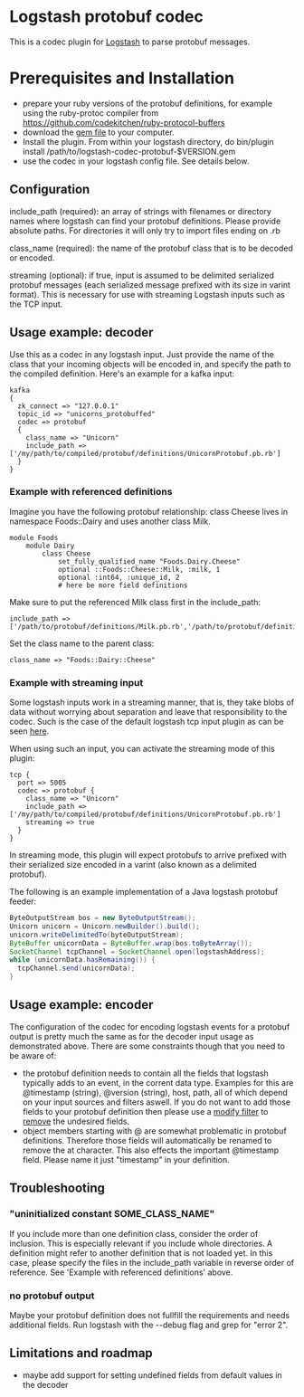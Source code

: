 # Logstash protobuf codec

This is a codec plugin for [Logstash](https://github.com/elastic/logstash) to parse protobuf messages.

# Prerequisites and Installation
 
* prepare your ruby versions of the protobuf definitions, for example using the ruby-protoc compiler from https://github.com/codekitchen/ruby-protocol-buffers
* download the [gem file](https://rubygems.org/gems/logstash-codec-protobuf) to your computer.
* Install the plugin. From within your logstash directory, do
	bin/plugin install /path/to/logstash-codec-protobuf-$VERSION.gem
* use the codec in your logstash config file. See details below.

## Configuration

include_path  (required): an array of strings with filenames or directory names where logstash can find your protobuf definitions. Please provide absolute paths. For directories it will only try to import files ending on .rb

class_name    (required): the name of the protobuf class that is to be decoded or encoded.

streaming     (optional): if true, input is assumed to be delimited serialized protobuf messages (each serialized message prefixed with its size in varint format). This is necessary for use with streaming Logstash inputs such as the TCP input.

## Usage example: decoder

Use this as a codec in any logstash input. Just provide the name of the class that your incoming objects will be encoded in, and specify the path to the compiled definition.
Here's an example for a kafka input:

	kafka 
  	{
      zk_connect => "127.0.0.1"
      topic_id => "unicorns_protobuffed"
      codec => protobuf 
      {
        class_name => "Unicorn"
        include_path => ['/my/path/to/compiled/protobuf/definitions/UnicornProtobuf.pb.rb']
      }
  	}   

### Example with referenced definitions

Imagine you have the following protobuf relationship: class Cheese lives in namespace Foods::Dairy and uses another class Milk. 

	module Foods
  		module Dairy
    		class Cheese
    			set_fully_qualified_name "Foods.Dairy.Cheese"
			    optional ::Foods::Cheese::Milk, :milk, 1
			    optional :int64, :unique_id, 2
			    # here be more field definitions

Make sure to put the referenced Milk class first in the include_path:

	include_path => ['/path/to/protobuf/definitions/Milk.pb.rb','/path/to/protobuf/definitions/Cheese.pb.rb']

Set the class name to the parent class:
	
	class_name => "Foods::Dairy::Cheese"
	
### Example with streaming input

Some logstash inputs work in a streaming manner, that is, they take blobs of 
data without worrying about separation and leave that responsibility to the 
codec. Such is the case of the default logstash tcp input plugin as can be seen
[here](https://github.com/logstash-plugins/logstash-input-tcp/blob/e2f124a72ac37cf4cc2259726cc6fea790c602a9/lib/logstash/inputs/tcp.rb#L211).

When using such an input, you can activate the streaming mode of this plugin:

    tcp {
      port => 5005
      codec => protobuf {
        class_name => "Unicorn"
        include_path => ['/my/path/to/compiled/protobuf/definitions/UnicornProtobuf.pb.rb']
        streaming => true
      }
    }
  	   
In streaming mode, this plugin will expect protobufs to arrive prefixed with
their serialized size encoded in a varint (also known as a delimited protobuf). 

The following is an example implementation of a Java logstash protobuf feeder:

```java
ByteOutputStream bos = new ByteOutputStream();
Unicorn unicorn = Unicorn.newBuilder().build();
unicorn.writeDelimitedTo(byteOutputStream);
ByteBuffer unicornData = ByteBuffer.wrap(bos.toByteArray());
SocketChannel tcpChannel = SocketChannel.open(logstashAddress);
while (unicornData.hasRemaining()) {
  tcpChannel.send(unicornData);
}
```

## Usage example: encoder

The configuration of the codec for encoding logstash events for a protobuf output is pretty much the same as for the decoder input usage as demonstrated above. There are some constraints though that you need to be aware of:
* the protobuf definition needs to contain all the fields that logstash typically adds to an event, in the corrent data type. Examples for this are @timestamp (string), @version (string), host, path, all of which depend on your input sources and filters aswell. If you do not want to add those fields to your protobuf definition then please use a [modify filter](https://www.elastic.co/guide/en/logstash/current/plugins-filters-mutate.html) to [remove](https://www.elastic.co/guide/en/logstash/current/plugins-filters-mutate.html#plugins-filters-mutate-remove_field) the undesired fields.
* object members starting with @ are somewhat problematic in protobuf definitions. Therefore those fields will automatically be renamed to remove the at character. This also effects the important @timestamp field. Please name it just "timestamp" in your definition.

## Troubleshooting

### "uninitialized constant SOME_CLASS_NAME"

If you include more than one definition class, consider the order of inclusion. This is especially relevant if you include whole directories. A definition might refer to another definition that is not loaded yet. In this case, please specify the files in the include_path variable in reverse order of reference. See 'Example with referenced definitions' above.

### no protobuf output

Maybe your protobuf definition does not fullfill the requirements and needs additional fields. Run logstash with the --debug flag and grep for "error 2".


## Limitations and roadmap

* maybe add support for setting undefined fields from default values in the decoder

